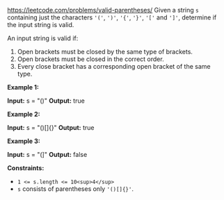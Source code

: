 https://leetcode.com/problems/valid-parentheses/
Given a string `s` containing just the characters `'('`, `')'`, `'{'`, `'}'`, `'['` and `']'`, determine if the input string is valid.

An input string is valid if:

1. Open brackets must be closed by the same type of brackets.
2. Open brackets must be closed in the correct order.
3. Every close bracket has a corresponding open bracket of the same type.

**Example 1:**

**Input:** s = "()"
**Output:** true

**Example 2:**

**Input:** s = "()\[\]{}"
**Output:** true

**Example 3:**

**Input:** s = "(\]"
**Output:** false

**Constraints:**

- `1 <= s.length <= 10<sup>4</sup>`
- `s` consists of parentheses only `'()[]{}'`.
